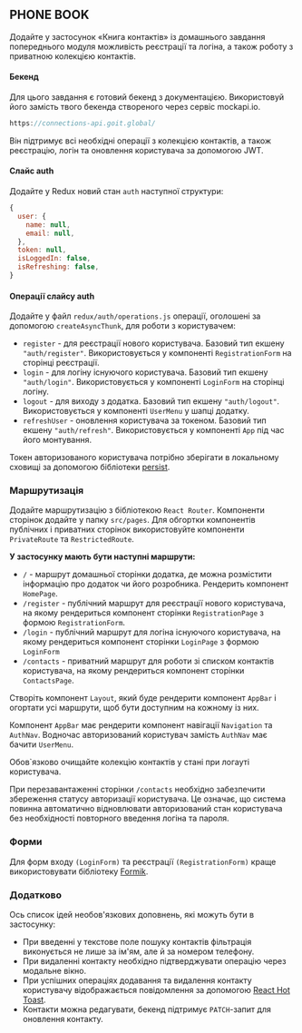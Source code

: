 ## PHONE BOOK

Додайте у застосунок «Книга контактів» із домашнього завдання попереднього
модуля можливість реєстрації та логіна, а також роботу з приватною колекцією
контактів.

#### Бекенд

Для цього завдання є готовий бекенд з документацією. Використовуй його замість
твого бекенда створеного через сервіс mockapi.io.

```js
https://connections-api.goit.global/
```

Він підтримує всі необхідні операції з колекцією контактів, а також реєстрацію,
логін та оновлення користувача за допомогою JWT.

#### Слайс auth

Додайте у Redux новий стан `auth` наступної структури:

```js
{
  user: {
    name: null,
    email: null,
  },
  token: null,
  isLoggedIn: false,
  isRefreshing: false,
}
```

#### Операції слайсу auth

Додайте у файл `redux/auth/operations.js` операції, оголошені за допомогою
`createAsyncThunk`, для роботи з користувачем:

- `register` - для реєстрації нового користувача. Базовий тип екшену
  `"auth/register"`. Використовується у компоненті `RegistrationForm` на
  сторінці реєстрації.
- `login` - для логіну існуючого користувача. Базовий тип екшену `"auth/login"`.
  Використовується у компоненті `LoginForm` на сторінці логіну.
- `logout` - для виходу з додатка. Базовий тип екшену `"auth/logout"`.
  Використовується у компоненті `UserMenu` у шапці додатку.
- `refreshUser` - оновлення користувача за токеном. Базовий тип екшену
  `"auth/refresh"`. Використовується у компоненті `App` під час його монтування.

Токен авторизованого користувача потрібно зберігати в локальному сховищі за
допомогою бібліотеки [persist](https://github.com/rt2zz/redux-persist#readme).

### Маршрутизація

Додайте маршрутизацію з бібліотекою `React Router`. Компоненти сторінок додайте
у папку `src/pages`. Для обгортки компонентів публічних і приватних сторінок
використовуйте компоненти `PrivateRoute` та `RestrictedRoute`.

**У застосунку мають бути наступні маршрути:**

- `/` - маршрут домашньої сторінки додатка, де можна розмістити інформацію про
  додаток чи його розробника. Рендерить компонент `HomePage`.
- `/register` - публічний маршрут для реєстрації нового користувача, на якому
  рендериться компонент сторінки `RegistrationPage` з формою `RegistrationForm`.
- `/login` - публічний маршрут для логіна існуючого користувача, на якому
  рендериться компонент сторінки `LoginPage` з формою `LoginForm`
- `/contacts` - приватний маршрут для роботи зі списком контактів користувача,
  на якому рендериться компонент сторінки `ContactsPage`.

Створіть компонент `Layout`, який буде рендерити компонент `AppBar` і огортати
усі маршрути, щоб бути доступним на кожному із них.

Компонент `AppBar` має рендерити компонент навігації `Navigation` та `AuthNav`.
Водночас авторизований користувач замість `AuthNav` має бачити `UserMenu`.

Обов`язково очищайте колекцію контактів у стані при логауті користувача.

При перезавантаженні сторінки `/contacts` необхідно забезпечити збереження
статусу авторизації користувача. Це означає, що система повинна автоматично
відновлювати авторизований стан користувача без необхідності повторного введення
логіна та пароля.

### Форми

Для форм входу `(LoginForm)` та реєстрації `(RegistrationForm)` краще
використовувати бібліотеку [Formik](https://formik.org/).

### Додатково

Ось список ідей необов'язкових доповнень, які можуть бути в застосунку:

- При введенні у текстове поле пошуку контактів фільтрація виконується не лише
  за ім'ям, але й за номером телефону.
- При видаленні контакту необхідно підтверджувати операцію через модальне вікно.
- При успішних операціях додавання та видалення контакту користувачу
  відображається повідомлення за допомогою
  [React Hot Toast](https://react-hot-toast.com/).
- Контакти можна редагувати, бекенд підтримує `PATCH`-запит для оновлення
  контакту.

